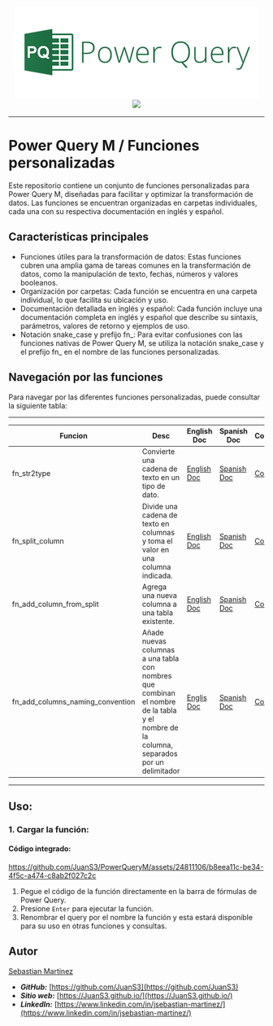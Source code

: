 <div align="center">
    <img src="assets/img/power_query_logo.png">
    <br>
    <a href="README.md">
        <img src="https://img.shields.io/badge/DOCUMENTATION-ENGLISH-orange"/>
    </a>
</div>

<hr>

# Power Query M / Funciones personalizadas

Este repositorio contiene un conjunto de funciones personalizadas para Power Query M, diseñadas para facilitar y optimizar la transformación de datos. Las funciones se encuentran organizadas en carpetas individuales, cada una con su respectiva documentación en inglés y español.

## Características principales

- Funciones útiles para la transformación de datos: Estas funciones cubren una amplia gama de tareas comunes en la transformación de datos, como la manipulación de texto, fechas, números y valores booleanos.
- Organización por carpetas: Cada función se encuentra en una carpeta individual, lo que facilita su ubicación y uso.
- Documentación detallada en inglés y español: Cada función incluye una documentación completa en inglés y español que describe su sintaxis, parámetros, valores de retorno y ejemplos de uso.
- Notación snake_case y prefijo fn_: Para evitar confusiones con las funciones nativas de Power Query M, se utiliza la notación snake_case y el prefijo fn_ en el nombre de las funciones personalizadas.

## Navegación por las funciones

Para navegar por las diferentes funciones personalizadas, puede consultar la siguiente tabla:

---
| Funcion | Desc | English Doc | Spanish Doc | Code |
|---|---|---|---|---|
| fn_str2type | Convierte una cadena de texto en un tipo de dato. | [English Doc](functions/str2type/README.md) | [Spanish Doc](functions/str2type/README_ES.md) | [Code](/functions/str2type/fn_str2type.pqm) |
| fn_split_column | Divide una cadena de texto en columnas y toma el valor en una columna indicada. | [English Doc](/functions/split_column/README.md) | [Spanish Doc](/functions/split_column/README_ES.md) | [Code](/functions/split_column/fn_split_column.pqm) |
| fn_add_column_from_split | Agrega una nueva columna a una tabla existente. | [English Doc](/functions/add_column_from_split/README.md) | [Spanish Doc](/functions/add_column_from_split/README_ES.md) | [Code](/functions/add_column_from_split/fn_add_column_from_split.pqm) |
| fn_add_columns_naming_convention | Añade nuevas columnas a una tabla con nombres que combinan el nombre de la tabla y el nombre de la columna, separados por un delimitador | [Englis Doc](/functions/add_columns_by_naming/README.md) | [Spanish Doc](/functions/add_columns_by_naming/README_ES.md) | [Code](/functions/add_columns_by_naming/fn_add_columns_by_naming_convention.pqm) |

---

## Uso:

### 1. Cargar la función:

#### Código integrado:

https://github.com/JuanS3/PowerQueryM/assets/24811106/b8eea11c-be34-4f5c-a474-c8ab2f027c2c

1. Pegue el código de la función directamente en la barra de fórmulas de Power Query.
2. Presione `Enter` para ejecutar la función.
3. Renombrar el query por el nombre la función y esta estará disponible para su uso en otras funciones y consultas.

## Autor

[Sebastian Martinez](https://JuanS3.github.io/)

  - ***GitHub:*** [https://github.com/JuanS3](https://github.com/JuanS3)
  - ***Sitio web:*** [https://JuanS3.github.io/](https://JuanS3.github.io/)
  - ***LinkedIn:*** [https://www.linkedin.com/in/jsebastian-martinez/](https://www.linkedin.com/in/jsebastian-martinez/)

